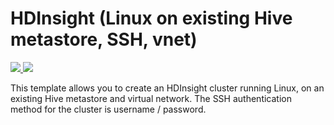 # HDInsight (Linux on existing Hive metastore, SSH, vnet)

<a href="https://portal.azure.com/#create/Microsoft.Template/uri/https%3A%2F%2Fraw.githubusercontent.com%2FAzure%2Fazure-quickstart-templates%2Fmaster%2F101-hdinsight-linux-ssh-publickey-metastore-vnet%2Fazuredeploy.json" target="_blank">
    <img src="http://azuredeploy.net/deploybutton.png"/>
</a>
<a href="http://armviz.io/#/?load=https%3A%2F%2Fraw.githubusercontent.com%2FAzure%2Fazure-quickstart-templates%2Fmaster%2Fhdinsight-linux-ssh-publickey-metastore-vnet%2Fazuredeploy.json" target="_blank">
    <img src="http://armviz.io/visualizebutton.png"/>
</a>

This template allows you to create an HDInsight cluster running Linux, on an existing Hive metastore and virtual network. The SSH authentication method for the cluster is username / password. 
